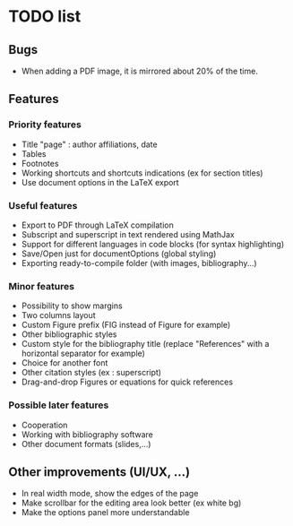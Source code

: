# TODO list
## Bugs
- When adding a PDF image, it is mirrored about 20% of the time.

## Features
### Priority features
- Title "page" : author affiliations, date
- Tables
- Footnotes
- Working shortcuts and shortcuts indications (ex for section titles)
- Use document options in the LaTeX export

### Useful features
- Export to PDF through LaTeX compilation
- Subscript and superscript in text rendered using MathJax
- Support for different languages in code blocks (for syntax highlighting)
- Save/Open just for documentOptions (global styling)
- Exporting ready-to-compile folder (with images, bibliography...)

### Minor features
- Possibility to show margins
- Two columns layout
- Custom Figure prefix (FIG instead of Figure for example)
- Other bibliographic styles
- Custom style for the bibliography title (replace "References" with a horizontal separator for example)
- Choice for another font
- Other citation styles (ex : superscript)
- Drag-and-drop Figures or equations for quick references

### Possible later features
- Cooperation
- Working with bibliography software
- Other document formats (slides,...)

## Other improvements (UI/UX, ...)
- In real width mode, show the edges of the page
- Make scrollbar for the editing area look better (ex white bg)
- Make the options panel more understandable